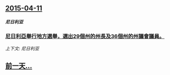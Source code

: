 ## [2015-04-11](/news/2015/04/11/index.md)

##### 尼日利亚
### [尼日利亞舉行地方選舉，選出29個州的州長及36個州的州議會議員。 ](/news/2015/04/11/尼日利亞舉行地方選舉-選出29個州的州長及36個州的州議會議員.md)
_上下文: 尼日利亚_

## [前一天...](/news/2015/04/10/index.md)


